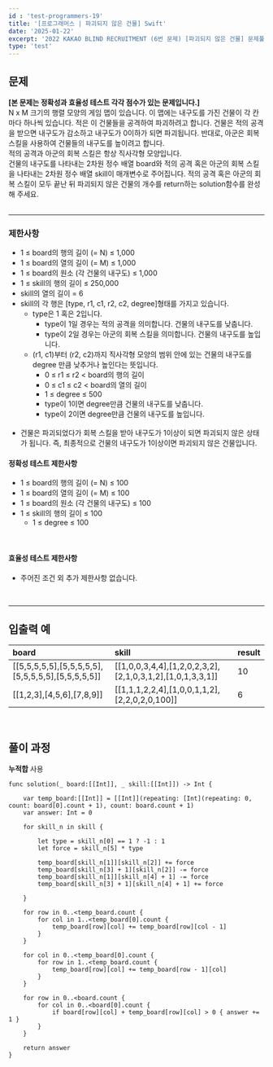 ```yaml
---
id : 'test-programmers-19'
title: '[프로그래머스 | 파괴되지 않은 건물] Swift'
date: '2025-01-22'
excerpt: '2022 KAKAO BLIND RECRUITMENT (6번 문제) [파괴되지 않은 건물] 문제풀이(정답 포함) 글입니다.'
type: 'test'
---
```


## 문제

**[본 문제는 정확성과 효율성 테스트 각각 점수가 있는 문제입니다.]** <br>
N x M 크기의 행렬 모양의 게임 맵이 있습니다. 이 맵에는 내구도를 가진 건물이 각 칸마다 하나씩 있습니다. 적은 이 건물들을 공격하여 파괴하려고 합니다. 건물은 적의 공격을 받으면 내구도가 감소하고 내구도가 0이하가 되면 파괴됩니다. 반대로, 아군은 회복 스킬을 사용하여 건물들의 내구도를 높이려고 합니다.<br>
적의 공격과 아군의 회복 스킬은 항상 직사각형 모양입니다.<br>
건물의 내구도를 나타내는 2차원 정수 배열 board와 적의 공격 혹은 아군의 회복 스킬을 나타내는 2차원 정수 배열 skill이 매개변수로 주어집니다. 적의 공격 혹은 아군의 회복 스킬이 모두 끝난 뒤 파괴되지 않은 건물의 개수를 return하는 solution함수를 완성해 주세요.<br>
<br>

***

### 제한사항

* 1 ≤ board의 행의 길이 (= N) ≤ 1,000
* 1 ≤ board의 열의 길이 (= M) ≤ 1,000
* 1 ≤ board의 원소 (각 건물의 내구도) ≤ 1,000
* 1 ≤ skill의 행의 길이 ≤ 250,000
* skill의 열의 길이 = 6
* skill의 각 행은 [type, r1, c1, r2, c2, degree]형태를 가지고 있습니다.
    * type은 1 혹은 2입니다.
        * type이 1일 경우는 적의 공격을 의미합니다. 건물의 내구도를 낮춥니다.
        * type이 2일 경우는 아군의 회복 스킬을 의미합니다. 건물의 내구도를 높입니다.
    * (r1, c1)부터 (r2, c2)까지 직사각형 모양의 범위 안에 있는 건물의 내구도를 degree 만큼 낮추거나 높인다는 뜻입니다.
        * 0 ≤ r1 ≤ r2 < board의 행의 길이
        * 0 ≤ c1 ≤ c2 < board의 열의 길이
        * 1 ≤ degree ≤ 500
        * type이 1이면 degree만큼 건물의 내구도를 낮춥니다.
        * type이 2이면 degree만큼 건물의 내구도를 높입니다.
        <br>
* 건물은 파괴되었다가 회복 스킬을 받아 내구도가 1이상이 되면 파괴되지 않은 상태가 됩니다. 즉, 최종적으로 건물의 내구도가 1이상이면 파괴되지 않은 건물입니다.

#### 정확성 테스트 제한사항

* 1 ≤ board의 행의 길이 (= N) ≤ 100
* 1 ≤ board의 열의 길이 (= M) ≤ 100
* 1 ≤ board의 원소 (각 건물의 내구도) ≤ 100
* 1 ≤ skill의 행의 길이 ≤ 100
    * 1 ≤ degree ≤ 100
<br>

#### 효율성 테스트 제한사항

* 주어진 조건 외 추가 제한사항 없습니다.
<br>

***

## 입출력 예

|board|skill|result|
|:-|:-|:-|
|\[[5,5,5,5,5],[5,5,5,5,5],[5,5,5,5,5],[5,5,5,5,5]]|\[[1,0,0,3,4,4],[1,2,0,2,3,2],[2,1,0,3,1,2],[1,0,1,3,3,1]]|10|
|\[[1,2,3],[4,5,6],[7,8,9]]|\[[1,1,1,2,2,4],[1,0,0,1,1,2],[2,2,0,2,0,100]]|6|

<br>

## 풀이 과정

**누적합** 사용

~~~
func solution(_ board:[[Int]], _ skill:[[Int]]) -> Int {
        
    var temp_board:[[Int]] = [[Int]](repeating: [Int](repeating: 0, count: board[0].count + 1), count: board.count + 1)
    var answer: Int = 0
        
    for skill_n in skill {
            
        let type = skill_n[0] == 1 ? -1 : 1
        let force = skill_n[5] * type
            
        temp_board[skill_n[1]][skill_n[2]] += force
        temp_board[skill_n[3] + 1][skill_n[2]] -= force
        temp_board[skill_n[1]][skill_n[4] + 1] -= force
        temp_board[skill_n[3] + 1][skill_n[4] + 1] += force
            
    }
        
    for row in 0..<temp_board.count {
        for col in 1..<temp_board[0].count {
            temp_board[row][col] += temp_board[row][col - 1]
        }
    }
        
    for col in 0..<temp_board[0].count {
        for row in 1..<temp_board.count {
            temp_board[row][col] += temp_board[row - 1][col]
        }
    }
        
    for row in 0..<board.count {
        for col in 0..<board[0].count {
            if board[row][col] + temp_board[row][col] > 0 { answer += 1 }
        }
    }
            
    return answer
}
~~~
